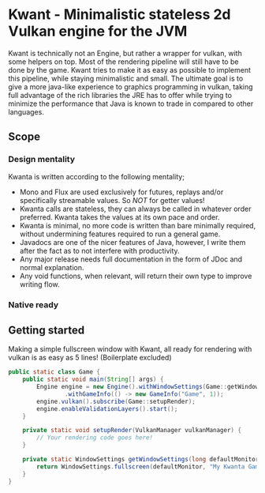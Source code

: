 # Kwant - Minimalistic stateless 2d Vulkan engine for the JVM
Kwant is technically not an Engine, but rather a wrapper for vulkan, with some helpers on top. Most of the rendering pipeline will still have to be done by the game.
Kwant tries to make it as easy as possible to implement this pipeline, while staying minimalistic and small. The ultimate goal is to give a more java-like experience 
to graphics programming in vulkan, taking full advantage of the rich libraries the JRE has to offer while trying to minimize the performance that Java is known to trade in compared to other languages.
## Scope

### Design mentality
Kwanta is written according to the following mentality;
- Mono and Flux are used exclusively for futures, replays and/or specifically streamable values. So *NOT* for getter values!
- Kwanta calls are stateless, they can always be called in whatever order preferred. Kwanta takes the values at its own pace and order.
- Kwanta is minimal, no more code is written than bare minimally required, without undermining features required to run a general game.
- Javadocs are one of the nicer features of Java, however, I write them after the fact as to not interfere with productivity.
- Any major release needs full documentation in the form of JDoc and normal explanation.
- Any void functions, when relevant, will return their own type to improve writing flow.

### Native ready


## Getting started

Making a simple fullscreen window with Kwant, all ready for rendering with vulkan is as easy as 5 lines! (Boilerplate excluded)
```java
public static class Game {
    public static void main(String[] args) {
        Engine engine = new Engine().withWindowSettings(Game::getWindowSettings)//
                .withGameInfo(() -> new GameInfo("Game", 1));
        engine.vulkan().subscribe(Game::setupRender);
        engine.enableValidationLayers().start();
    }

    private static void setupRender(VulkanManager vulkanManager) {
        // Your rendering code goes here!
    }

    private static WindowSettings getWindowSettings(long defaultMonitor) {
        return WindowSettings.fullscreen(defaultMonitor, "My Kwanta Game!");
    }
} 
```